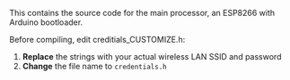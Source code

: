 This contains the source code for the main processor, an ESP8266 with Arduino bootloader.

Before compiling, edit creditials_CUSTOMIZE.h:

1. **Replace** the strings with your actual wireless LAN SSID and password
2. **Change** the file name to `credentials.h`
